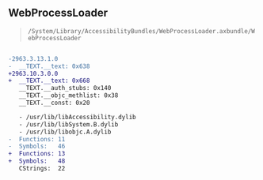 ## WebProcessLoader

> `/System/Library/AccessibilityBundles/WebProcessLoader.axbundle/WebProcessLoader`

```diff

-2963.3.13.1.0
-  __TEXT.__text: 0x638
+2963.10.3.0.0
+  __TEXT.__text: 0x668
   __TEXT.__auth_stubs: 0x140
   __TEXT.__objc_methlist: 0x38
   __TEXT.__const: 0x20

   - /usr/lib/libAccessibility.dylib
   - /usr/lib/libSystem.B.dylib
   - /usr/lib/libobjc.A.dylib
-  Functions: 11
-  Symbols:   46
+  Functions: 13
+  Symbols:   48
   CStrings:  22
 

```
